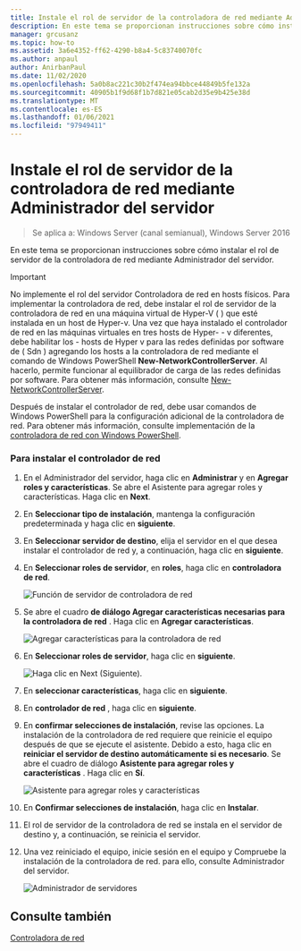 ```yaml
---
title: Instale el rol de servidor de la controladora de red mediante Administrador del servidor
description: En este tema se proporcionan instrucciones sobre cómo instalar el rol de servidor de la controladora de red mediante Administrador del servidor en Windows Server 2016.
manager: grcusanz
ms.topic: how-to
ms.assetid: 3a6e4352-ff62-4290-b8a4-5c83740070fc
ms.author: anpaul
author: AnirbanPaul
ms.date: 11/02/2020
ms.openlocfilehash: 5a0b8ac221c30b2f474ea94bbce44849b5fe132a
ms.sourcegitcommit: 40905b1f9d68f1b7d821e05cab2d35e9b425e38d
ms.translationtype: MT
ms.contentlocale: es-ES
ms.lasthandoff: 01/06/2021
ms.locfileid: "97949411"
---
```

# <a name="install-the-network-controller-server-role-using-server-manager"></a>Instale el rol de servidor de la controladora de red mediante Administrador del servidor

> Se aplica a: Windows Server (canal semianual), Windows Server 2016

En este tema se proporcionan instrucciones sobre cómo instalar el rol de servidor de la controladora de red mediante Administrador del servidor.

> [!IMPORTANT]
> No implemente el rol del servidor Controladora de red en hosts físicos. Para implementar la controladora de red, debe instalar el rol de servidor de la controladora de red en una máquina virtual de Hyper-V \( \) que esté instalada en un host de Hyper-v. Una vez que haya instalado el controlador de red en las máquinas virtuales en tres hosts de Hyper- \- v diferentes, debe habilitar los \- hosts de Hyper v para las redes definidas por software de \( Sdn \) agregando los hosts a la controladora de red mediante el comando de Windows PowerShell **New-NetworkControllerServer**. Al hacerlo, permite funcionar al equilibrador de carga de las redes definidas por software. Para obtener más información, consulte [New-NetworkControllerServer](https://docs.microsoft.com/powershell/module/networkcontroller/new-networkcontrollerserver).

Después de instalar el controlador de red, debe usar comandos de Windows PowerShell para la configuración adicional de la controladora de red. Para obtener más información, consulte implementación de la [controladora de red con Windows PowerShell](../../deploy/Deploy-Network-Controller-using-Windows-PowerShell.md).

### <a name="to-install-network-controller"></a>Para instalar el controlador de red

1. En el Administrador del servidor, haga clic en **Administrar** y en **Agregar roles y características**. Se abre el Asistente para agregar roles y características. Haga clic en **Next**.

2. En **Seleccionar tipo de instalación**, mantenga la configuración predeterminada y haga clic en **siguiente**.

3. En **Seleccionar servidor de destino**, elija el servidor en el que desea instalar el controlador de red y, a continuación, haga clic en **siguiente**.

4. En **Seleccionar roles de servidor**, en **roles**, haga clic en **controladora de red**.

    ![Función de servidor de controladora de red](../../../media/Install-the-Network-Controller-server-role-using-Server-Manager/netc_install_07.jpg)

5. Se abre el cuadro **de diálogo Agregar características necesarias para la controladora de red** . Haga clic en **Agregar características**.

    ![Agregar características para la controladora de red](../../../media/Install-the-Network-Controller-server-role-using-Server-Manager/netc_install_06.jpg)

6. En **Seleccionar roles de servidor**, haga clic en **siguiente**.

    ![Haga clic en Next (Siguiente).](../../../media/Install-the-Network-Controller-server-role-using-Server-Manager/netc_install_07.jpg)

7. En **seleccionar características**, haga clic en **siguiente**.

8. En **controlador de red** , haga clic en **siguiente**.

9. En **confirmar selecciones de instalación**, revise las opciones. La instalación de la controladora de red requiere que reinicie el equipo después de que se ejecute el asistente. Debido a esto, haga clic en **reiniciar el servidor de destino automáticamente si es necesario**. Se abre el cuadro de diálogo **Asistente para agregar roles y características** . Haga clic en **Sí**.

    ![Asistente para agregar roles y características](../../../media/Install-the-Network-Controller-server-role-using-Server-Manager/netc_install_11.jpg)

10. En **Confirmar selecciones de instalación**, haga clic en **Instalar**.

11. El rol de servidor de la controladora de red se instala en el servidor de destino y, a continuación, se reinicia el servidor.

12. Una vez reiniciado el equipo, inicie sesión en el equipo y Compruebe la instalación de la controladora de red. para ello, consulte Administrador del servidor.

    ![Administrador de servidores](../../../media/Install-the-Network-Controller-server-role-using-Server-Manager/nc_013.jpg)

## <a name="see-also"></a>Consulte también
[Controladora de red](Network-Controller.md)
